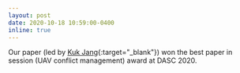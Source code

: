 ```yaml
---
layout: post
date: 2020-10-18 10:59:00-0400
inline: true
---
```


Our paper (led by [Kuk Jang](https://www.linkedin.com/in/kuk-jang-9a971014/){:target="_blank"}) won the best paper in session (UAV conflict management) award at DASC 2020.
